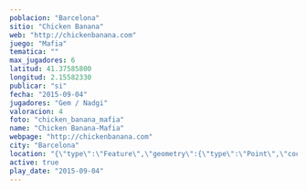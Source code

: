 ```yaml
---
poblacion: "Barcelona"
sitio: "Chicken Banana"
web: "http://chickenbanana.com"
juego: "Mafia"
tematica: ""
max_jugadores: 6
latitud: 41.37585800
longitud: 2.15582330
publicar: "si"
fecha: "2015-09-04"
jugadores: "Gem / Nadgi"
valoracion: 4
foto: "chicken_banana_mafia"
name: "Chicken Banana-Mafia"
webpage: "http://chickenbanana.com"
city: "Barcelona"
location: "{\"type\":\"Feature\",\"geometry\":{\"type\":\"Point\",\"coordinates\":[\"41,37585800\",\"2,15582330\"]}}"
active: true
play_date: "2015-09-04"
---
```

